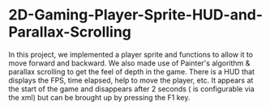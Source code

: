# 2D-Gaming-Player-Sprite-HUD-and-Parallax-Scrolling
In this project, we implemented a player sprite and functions to allow it to move forward and backward. We also made use of Painter's algorithm &amp; parallax scrolling to get the feel of depth in the game. There is a HUD that displays the FPS, time elapsed, help to move the player, etc. It appears at the start of the game and disappears after 2 seconds ( is configurable via the xml) but can be brought up by pressing the F1 key.
